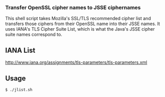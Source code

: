### Transfer OpenSSL cipher names to JSSE ciphernames

This shell script takes Mozilla's SSL/TLS recommended cipher list and transfers those ciphers from their OpenSSL name into their JSSE names.
It uses IANA's TLS Cipher Suite List, which is what the Java's JSSE cipher suite names correspond to.

IANA List
---------
	
http://www.iana.org/assignments/tls-parameters/tls-parameters.xml


Usage
-----

```shell
$ ./jlist.sh 
```
  
